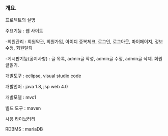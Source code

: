 <h3>개요.</h3>
<p>프로젝트의 설명</p>
<p>주요기능 : 웹 사이트</p>
<p>-회원관리 : 회원약관, 회원가입, 아이디 중복체크, 로그인, 로그아웃, 마이페이지, 정보수정, 회원탈퇴</p>
<p>-게시판기능(공지사항) : 글 목록, admin글 작성, admin글 수정, admin글 삭제. 회원 글읽기.</p>
<p>개발도구 : eclipse, visual studio code</p>
<p>개발언어 : java 1.8, jsp web 4.0</p>
<p>개발모델 : mvc1</p>
<p>빌드 도구 : maven</p>
<p>사용 라이브러리</p>
<p>RDBMS : mariaDB</p>